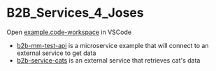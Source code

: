 # B2B_Services_4_Joses

Open [example.code-workspace](./example.code-workspace) in VSCode

- [b2b-mm-test-api](./b2b-mm-test-api/) is a microservice example that will connect to an external service to get data
- [b2b-service-cats](./b2b-service-cats/) is an external service that retrieves cat's data